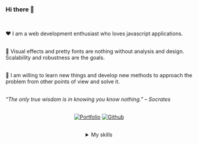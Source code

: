 <h3 class="tw-text-3xl">Hi there 👋</h3><br />

❤️ I am a web development enthusiast who loves javascript applications.<br /><br />

📐 Visual effects and pretty fonts are nothing without analysis and design. Scalability and robustness are the goals.<br /><br />

📕 I am willing to learn new things and develop new methods to approach the problem from other points of view and solve it.<br /><br />

<em>“The only true wisdom is in knowing you know nothing.” – Socrates</em><br /><br />

<p class="tw-flex tw-flex-wrap tw-justify-center tw-gap-4" align="center">
 <a href="https://thiagopereiraufv.github.io" target="_blank"><img alt="Portfolio" src="https://img.shields.io/static/v1?style=for-the-badge&label=Portfolio&message=Thiago%20Pereira&color=orange"/></a>
 <a href="https://github.com/ThiagoPereiraUFV" target="_blank"><img alt="Github" src="https://img.shields.io/static/v1?style=for-the-badge&label=Github&message=ThiagoPereiraUFV&color=blue"/></a>
</p><br />

<details>
<summary align="center">My skills</summary>

<table class="tw-flex tw-flex-wrap tw-justify-center tw-gap-4" align="center">
 <tr>
    <th><h4 class="tw-text-2xl">📋 Language skills</h4></th>
    <th><h4 class="tw-text-2xl">💾 Backend/Database skills</h4></th>
 </tr>
 <tr>
    <td align="center">
       <img alt="JavaScript" src="https://img.shields.io/badge/javascript%20-%23323330.svg?&style=for-the-badge&logo=javascript&logoColor=%23F7DF1E"/>
       <img alt="TypeScript" src="https://img.shields.io/badge/typescript%20-%23007ACC.svg?&style=for-the-badge&logo=typescript&logoColor=white"/>
    </td>
    <td align="center">
       <img alt="NodeJS" src="https://img.shields.io/badge/node.js%20-%2343853D.svg?&style=for-the-badge&logo=node.js&logoColor=white"/>
       <img alt="NestJS" src="https://img.shields.io/badge/nestjs-%23E0234E.svg?style=for-the-badge&logo=nestjs&logoColor=white"/>
       <img alt="Strapi" src="https://img.shields.io/badge/strapi%20-%232E7EEA.svg?&style=for-the-badge&logo=strapi&logoColor=white" />
       <img alt="MongoDB" src ="https://img.shields.io/badge/MongoDB-%234ea94b.svg?&style=for-the-badge&logo=mongodb&logoColor=white"/>
       <img alt="MySQL" src="https://img.shields.io/badge/mysql-%2300f.svg?&style=for-the-badge&logo=mysql&logoColor=white"/>
       <img alt="SQLite" src ="https://img.shields.io/badge/sqlite-%2307405e.svg?&style=for-the-badge&logo=sqlite&logoColor=white"/>
       <img alt="PostgreSQL" src ="https://img.shields.io/badge/postgresql-black?style=for-the-badge&logo=postgresql"/>
    </td>
 </tr>
 <tr>
    <th><h4 class="tw-text-2xl">☁️ Hosting skills</h4></th>
    <th><h4 class="tw-text-2xl">🔨 Tools skills</h4></th>
 </tr>
 <tr>
    <td align="center">
       <img alt="DigitalOcean" src="https://img.shields.io/badge/DigitalOcean-%230167ff.svg?style=for-the-badge&logo=digitalOcean&logoColor=white"/>
       <img alt="Netlify" src="https://img.shields.io/badge/netlify-%23000000.svg?style=for-the-badge&logo=netlify&logoColor=#00C7B7"/>
       <img alt="Firebase" src="https://img.shields.io/badge/firebase-%23039BE5.svg?style=for-the-badge&logo=firebase"/>
       <img alt="Render" src="https://img.shields.io/badge/render-black?style=for-the-badge&logo=render"/>
       <img alt="Heroku" src="https://img.shields.io/badge/heroku-%23430098.svg?style=for-the-badge&logo=heroku&logoColor=white"/>
       <img alt="AWS" src="https://img.shields.io/badge/AWS-black?style=for-the-badge&logo=amazonwebservices"/>
    </td>
    <td align="center">
       <img alt="Insomnia" src="https://img.shields.io/badge/Insomnia-black?style=for-the-badge&logo=insomnia&logoColor=5849BE"/>
       <img alt="Visual Studio Code" src="https://img.shields.io/badge/Visual%20Studio%20Code-0078d7.svg?style=for-the-badge&logo=visual-studio-code&logoColor=white"/>
       <img alt="n8n" src="https://img.shields.io/badge/n8n-grey?style=for-the-badge&logo=n8n"/>
       <img alt="Selenium" src="https://img.shields.io/badge/selenium-white?style=for-the-badge&logo=selenium"/>
    </td>
 </tr>
 <tr>
    <th><h4 class="tw-text-2xl">🤖 AI skills</h4></th>
    <th><h4 class="tw-text-2xl">📚 Extra skills</h4></th>
 </tr>
 <tr>
    <td align="center">
       <img alt="GPT" src="https://img.shields.io/badge/gpt-black?style=for-the-badge&logo=openai"/>
       <img alt="Hugging face" src="https://img.shields.io/badge/huggingface-white?style=for-the-badge&logo=huggingface"/>
    </td>
    <td align="center">
       <img alt="Yarn" src="https://img.shields.io/badge/yarn-%232C8EBB.svg?style=for-the-badge&logo=yarn&logoColor=white"/>
       <img alt="NPM" src="https://img.shields.io/badge/NPM-%23000000.svg?style=for-the-badge&logo=npm&logoColor=white"/>
       <img alt="ngrok" src="https://img.shields.io/badge/ngrok-darkblue?style=for-the-badge&logo=ngrok"/>
       <img alt="OpenGL" src="https://img.shields.io/badge/OpenGL-%23FFFFFF.svg?style=for-the-badge&logo=opengl"/>
       <img alt="Socket.io" src="https://img.shields.io/badge/Socket.io-black?style=for-the-badge&logo=socket.io&badgeColor=010101"/>
       <img alt="JWT" src="https://img.shields.io/badge/JWT-black?style=for-the-badge&logo=JSON%20web%20tokens"/>
       <img alt="Linux" src="https://img.shields.io/badge/Linux-FCC624?style=for-the-badge&logo=linux&logoColor=black"/>
       <img alt="Windows" src="https://img.shields.io/badge/Windows-0078D6?style=for-the-badge&logo=windows&logoColor=white"/>
    </td>
 </tr>
</table>

<h4 class="tw-text-2xl">📈 My profile statistics</h4><br />
<a href="https://github.com/ThiagoPereiraUFV">
 <p class="tw-flex tw-flex-wrap tw-justify-center tw-gap-4" align="center">
      <img height="180em" src="http://github-readme-streak-stats.herokuapp.com?user=ThiagoPereiraUFV&theme=algolia"/>
      <img height="180em" src="https://github-readme-stats-eight-theta.vercel.app/api/top-langs/?username=ThiagoPereiraUFV&layout=compact&langs_count=8&theme=algolia"/>
      <img height="180em" src="https://github-readme-stats-eight-theta.vercel.app/api?username=ThiagoPereiraUFV&show_icons=true&theme=algolia&count_private=true"/>
 </p>
</a>
</details>
